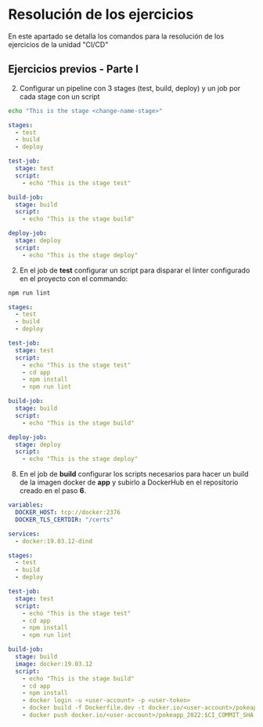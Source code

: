 # Resolución de los ejercicios

En este apartado se detalla los comandos para la resolución de los ejercicios de la unidad "CI/CD"

## Ejercicios previos - Parte I

2. Configurar un pipeline con 3 stages (test, build, deploy) y un job por cada stage con un script

```sh
echo "This is the stage <change-name-stage>"
```

```yaml
stages:
  - test
  - build
  - deploy

test-job:
  stage: test
  script:
    - echo "This is the stage test"

build-job:
  stage: build
  script:
    - echo "This is the stage build"

deploy-job:
  stage: deploy
  script:
    - echo "This is the stage deploy"
```

2. En el job de __test__ configurar un script para disparar el linter configurado en el proyecto con el commando:

```sh
npm run lint
```

```yaml
stages:
  - test
  - build
  - deploy

test-job:
  stage: test
  script:
    - echo "This is the stage test"
    - cd app
    - npm install
    - npm run lint

build-job:
  stage: build
  script:
    - echo "This is the stage build"

deploy-job:
  stage: deploy
  script:
    - echo "This is the stage deploy"
```

8. En el job de __build__ configurar los scripts necesarios para hacer un build de la imagen docker de __app__ y subirlo a DockerHub en el repositorio creado en el paso __6__.

```yaml
variables:
  DOCKER_HOST: tcp://docker:2376
  DOCKER_TLS_CERTDIR: "/certs"

services:
  - docker:19.03.12-dind

stages:
  - test
  - build
  - deploy

test-job:
  stage: test
  script:
    - echo "This is the stage test"
    - cd app
    - npm install
    - npm run lint

build-job:
  stage: build
  image: docker:19.03.12
  script:
    - echo "This is the stage build"
    - cd app
    - npm install
    - docker login -u <user-account> -p <user-token>
    - docker build -f Dockerfile.dev -t docker.io/<user-account>/pokeapp_2022:$CI_COMMIT_SHA .
    - docker push docker.io/<user-account>/pokeapp_2022:$CI_COMMIT_SHA
```